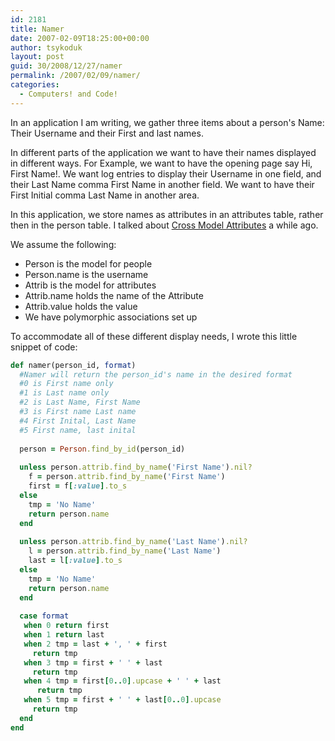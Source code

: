 ```yaml
---
id: 2181
title: Namer
date: 2007-02-09T18:25:00+00:00
author: tsykoduk
layout: post
guid: 30/2008/12/27/namer
permalink: /2007/02/09/namer/
categories:
  - Computers! and Code!
---
```

<p>In an application I am writing, we gather three items about a person's Name: Their Username and  their First and last names.</p>


<p>In different parts of the application we want to have their names displayed in different ways. For Example, we want to have the opening page say Hi, First Name!. We want log entries to display their Username in one field, and their Last Name comma First Name in another field. We want to have their First Initial comma Last Name in another area.</p>


<p>In this application, we store names as attributes in an attributes table, rather then in the person table. I talked about <a href="https://greg.nokes.name/2007/1/3/cross-model-attributes">Cross Model Attributes</a> a while ago.</p>


<p>We assume the following:</p>


<ul>
<li>Person is the model for people</li>
<li>Person.name is the username</li>
<li>Attrib is the model for attributes</li>
<li>Attrib.name holds the name of the Attribute</li>
<li>Attrib.value holds the value</li>
<li>We have polymorphic associations set up</li>
</ul>

<p>To accommodate all of these different display needs, I wrote this little snippet of code:</p>

```ruby
def namer(person_id, format) 
  #Namer will return the person_id's name in the desired format 
  #0 is First name only 
  #1 is Last name only 
  #2 is Last Name, First Name 
  #3 is First name Last name 
  #4 First Inital, Last Name 
  #5 First name, last inital
  
  person = Person.find_by_id(person_id) 
  
  unless person.attrib.find_by_name('First Name').nil? 
    f = person.attrib.find_by_name('First Name') 
    first = f[:value].to_s 
  else 
    tmp = 'No Name' 
    return person.name 
  end 
  
  unless person.attrib.find_by_name('Last Name').nil? 
    l = person.attrib.find_by_name('Last Name') 
    last = l[:value].to_s 
  else 
    tmp = 'No Name' 
    return person.name 
  end 
  
  case format
   when 0 return first 
   when 1 return last 
   when 2 tmp = last + ', ' + first 
     return tmp 
   when 3 tmp = first + ' ' + last 
     return tmp 
   when 4 tmp = first[0..0].upcase + ' ' + last 
      return tmp 
   when 5 tmp = first + ' ' + last[0..0].upcase 
     return tmp 
  end 
end
```